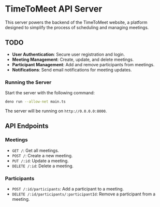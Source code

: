 # TimeToMeet API Server
This server powers the backend of the TimeToMeet website, a platform designed to simplify the process of scheduling and managing meetings.

## TODO

- **User Authentication**: Secure user registration and login.
- **Meeting Management**: Create, update, and delete meetings.
- **Participant Management**: Add and remove participants from meetings.
- **Notifications**: Send email notifications for meeting updates.

### Running the Server

Start the server with the following command:
```bash
deno run --allow-net main.ts
```

The server will be running on `http://0.0.0.0:8000`.

## API Endpoints

### Meetings

- `GET /`: Get all meetings.
- `POST /`: Create a new meeting.
- `PUT /:id`: Update a meeting.
- `DELETE /:id`: Delete a meeting.

### Participants

- `POST /:id/participants`: Add a participant to a meeting.
- `DELETE /:id/participants/:participantId`: Remove a participant from a meeting.